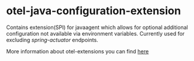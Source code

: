 # otel-java-configuration-extension

Contains extension(SPI) for javaagent which allows for optional additional configuration not available via environment variables. 
Currently used for excluding _spring-actuator_ endpoints.

More information about otel-extensions you can find [here](https://github.com/open-telemetry/opentelemetry-java-instrumentation/tree/main/examples/extension#sample-use-cases)
